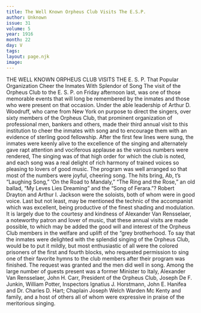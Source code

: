 ```yaml
---
title: The Well Known Orpheus Club Visits The E.S.P.
author: Unknown
issue: 31
volume: 5
year: 1916
month: 22
day: V
tags:
layout: page.njk
image:
---
```

THE WELL KNOWN ORPHEUS CLUB VISITS THE E. S. P.    That Popular Organization Cheer the Inmates With Splendor of Song       The visit of the Orpheus Club to the E. S. P. on Friday afternoon last, was one of those memorable events that will long be remembered by the inmates and those who were present on that occasion. Under the able leadership of Arthur D. Woodruff, who came from New York on purpose to direct the singers, over sixty members of the Orpheus Club, that prominent organization of professional men, bankers and others, made their third annual visit to this institution to cheer the inmates with song and to encourage them with an evidence of sterling good fellowship.       After the first few lines were sung, the inmates were keenly alive to the excellence of the singing and alternately gave rapt attention and vociferous applause as the various numbers were rendered, The singing was of that high order for which the club is noted, and each song was a real delight of rich harmony of trained voices so pleasing to lovers of good music.       The program was well arranged so that most of the numbers were joyful, cheering song. The hits bring, Ab, t’s “Laughing Song,” ‘On the Road to Mandaly,” “The Ring and the Rose,” an old ballad, “My Leves Lies Dreaming” and the “Song of Ferara.”? Robert Drayton and Arthur I. Jackson were the soloists, both of whom were in good voice. Last but not least, may be mentioned the technic of the accompanist which was excellent, being productive of the finest shading and modulation.       It is largely due to the courtesy and kindness of Alexander Van Rensselaer, a noteworthy patron and lover of music, that these annual visits are made possible, to which may be added the good will and interest of the Orpheus Club members in the welfare and uplift of the “grey brotherhood.       To say that the inmates were delighted with the splendid singing of the Orpheus Club, would be to put it mildly, but most enthusiastic of all were the colored prisoners of the first and fourth blocks, who requested permission to sing one of their favorite hymns to the club members after their program was finished. The request was granted and the men did well in song.       Among the large number of guests present was a former Minister to Italy, Alexander Van Rensselaer, John H. Carr, President of the Orpheus Club, Joseph De F. Junkin, William Potter, Inspectors Ignatius J. Horstmann, John E. Hanifea and Dr. Charles D. Hart; Chaplain Joseph Welch Warden Mc Kenty and family, and a host of others all of whom were expressive in praise of the meritorious singing.    

